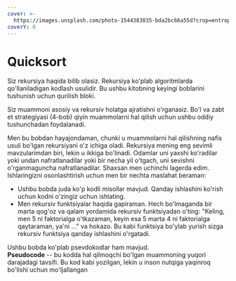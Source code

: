 ```yaml
---
cover: >-
  https://images.unsplash.com/photo-1544383835-bda2bc66a55d?crop=entropy&cs=srgb&fm=jpg&ixid=M3wxOTcwMjR8MHwxfHNlYXJjaHwyfHxzb3J0fGVufDB8fHx8MTY5MTAyMTYyNnww&ixlib=rb-4.0.3&q=85
coverY: 0
---
```


# Quicksort

Siz rekursiya haqida bilib olasiz. Rekursiya ko'plab algoritmlarda qo'llaniladigan kodlash usulidir. Bu ushbu kitobning keyingi boblarini tushunish uchun qurilish bloki.

Siz muammoni asosiy va rekursiv holatga ajratishni o'rganasiz. Bo'l va zabt et strategiyasi (4-bob) qiyin muammolarni hal qilish uchun ushbu oddiy tushunchadan foydalanadi.

Men bu bobdan hayajondaman, chunki u muammolarni hal qilishning nafis usuli bo'lgan rekursiyani o'z ichiga oladi. Rekursiya mening eng sevimli mavzularimdan biri, lekin u ikkiga bo'linadi. Odamlar uni yaxshi ko'radilar yoki undan nafratlanadilar yoki bir necha yil o'tgach, uni sevishni o'rganmaguncha nafratlanadilar. Shaxsan men uchinchi lagerda edim. Ishlaringizni osonlashtirish uchun men bir nechta maslahat beraman:

* Ushbu bobda juda ko'p kodli misollar mavjud. Qanday ishlashini ko'rish uchun kodni o'zingiz uchun ishlating.
* Men rekursiv funktsiyalar haqida gapiraman. Hech bo'lmaganda bir marta qog'oz va qalam yordamida rekursiv funktsiyadan o'ting: "Keling, men 5 ni faktorialga o'tkazaman, keyin esa 5 marta 4 ni faktorialga qaytaraman, ya'ni ..." va hokazo. Bu kabi funktsiya bo'ylab yurish sizga rekursiv funktsiya qanday ishlashini o'rgatadi.

Ushbu bobda ko'plab psevdokodlar ham mavjud.\
**Pseudocode** -- bu kodda hal qilmoqchi bo'lgan muammoning yuqori darajadagi tavsifi. Bu kod kabi yozilgan, lekin u inson nutqiga yaqinroq bo'lishi uchun mo'ljallangan
